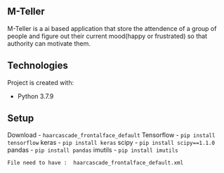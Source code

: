 
## M-Teller
M-Teller is a ai based application that store the attendence of a group of people and figure out their current mood(happy or frustrated) so that authority can motivate them.

## Technologies
Project is created with:
* Python 3.7.9

## Setup
Download - `haarcascade_frontalface_default`
Tensorflow - `pip install tensorflow`
keras - `pip install keras`
scipy - `pip install scipy==1.1.0`
pandas - `pip install pandas`
imutils - `pip install imutils`

```
File need to have :  haarcascade_frontalface_default.xml
```